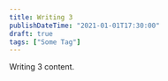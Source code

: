 ```yaml
---
title: Writing 3
publishDateTime: "2021-01-01T17:30:00"
draft: true
tags: ["Some Tag"]
---
```


Writing 3 content.
